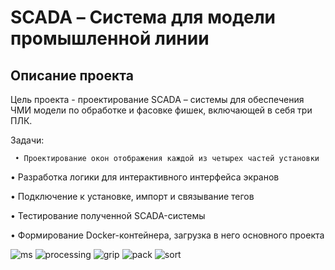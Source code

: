 # SCADA – Система для модели промышленной линии
## Описание проекта
Цель проекта - проектирование SCADA – системы для обеспечения ЧМИ модели по обработке и фасовке фишек, включающей в себя три ПЛК.

Задачи: 

     • Проектирование окон отображения каждой из четырех частей установки

• Разработка логики для интерактивного интерфейса экранов

• Подключение к установке, импорт и связывание тегов

• Тестирование полученной SCADA-системы

• Формирование Docker-контейнера, загрузка в него основного проекта


![ms](https://github.com/user-attachments/assets/4c4771f1-f526-45cd-979e-67b3e5664e60)
![processing](https://github.com/user-attachments/assets/393f9762-ad15-410e-87cb-a2499a38607d)
![grip](https://github.com/user-attachments/assets/8ba92567-0c79-4a2d-a182-60a2e65ff947)
![pack](https://github.com/user-attachments/assets/bd73a06f-2eee-4d02-af2c-4f682327500f)
![sort](https://github.com/user-attachments/assets/51d9da9b-7e31-407c-adce-824aca708e9d)
